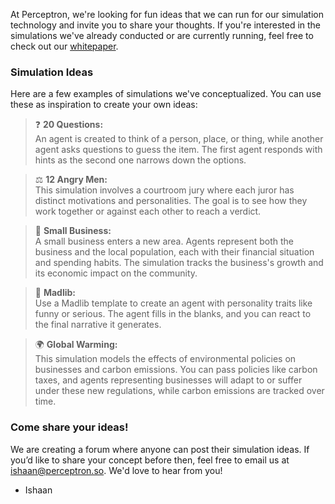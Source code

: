 At Perceptron, we're looking for fun ideas that we can run for our simulation technology and invite you to share your thoughts. If you're interested in the simulations we've already conducted or are currently running, feel free to check out our [whitepaper](https://www.perceptron.so/blog/sim-world-whitepaper).

### Simulation Ideas

Here are a few examples of simulations we've conceptualized. You can use these as inspiration to create your own ideas:

> ❓ **20 Questions:**  
> An agent is created to think of a person, place, or thing, while another agent asks questions to guess the item. The first agent responds with hints as the second one narrows down the options.

> ⚖️ **12 Angry Men:**  
> This simulation involves a courtroom jury where each juror has distinct motivations and personalities. The goal is to see how they work together or against each other to reach a verdict.

> 🏪 **Small Business:**  
> A small business enters a new area. Agents represent both the business and the local population, each with their financial situation and spending habits. The simulation tracks the business's growth and its economic impact on the community.

> 🤖 **Madlib:**  
> Use a Madlib template to create an agent with personality traits like funny or serious. The agent fills in the blanks, and you can react to the final narrative it generates.

> 🌍 **Global Warming:**  
> This simulation models the effects of environmental policies on businesses and carbon emissions. You can pass policies like carbon taxes, and agents representing businesses will adapt to or suffer under these new regulations, while carbon emissions are tracked over time.

### Come share your ideas!

We are creating a forum where anyone can post their simulation ideas. If you’d like to share your concept before then, feel free to email us at [ishaan@perceptron.so](mailto:ishaan@perceptron.so). We'd love to hear from you!

- Ishaan
